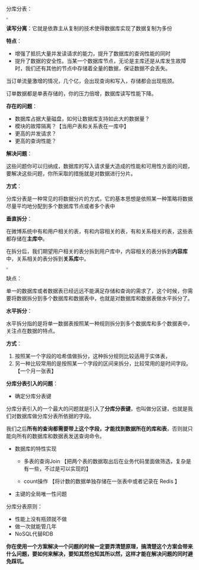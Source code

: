 



分库分表：



<img src="https://static001.geekbang.org/resource/image/05/23/05fa7f7a861ebedc4d8f0c57bc88b023.jpg" style="zoom:30%">

**读写分离**：它就是依靠主从复制的技术使得数据库实现了数据复制为多份

**特点**：

- 增强了抵抗大量并发读请求的能力，提升了数据库的查询性能的同时
- 提升了数据的安全性。当某一个数据库节点，无论是主库还是从库发生故障时，我们还有其他的节点中存储着全量的数据，保证数据不会丢失。



当订单流量激增的情况，几个亿，会出现查询和写入，存储都会出现瓶颈。

订单数据都是单表存储的，你的压力倍增，数据库读写性能下降。



**存在的问题**：

- 数据库占据大量磁盘，如何让数据库支持如此大的数据量？
- 模块的故障隔离？【当用户表和关系表在一库中】
- 更高的并发请求？
- 更高的查询性能？



**解决问题**：

​	这些问题你可以归纳成，数据库的写入请求量大造成的性能和可用性方面的问题，要解决这些问题，你所采取的措施就是对数据进行分片。



**方式**：

分库分表是一种常见的将数据分片的方式，它的基本思想是依照某一种策略将数据尽量平均地分配到多个数据库节点或者多个表中



**垂直拆分**：

在微博系统中有和用户相关的表，有和内容相关的表，有和关系相关的表，这些表都存储在**主库中**。

在拆分后，我们期望用户相关的表分拆到用户库中，内容相关的表分拆到**内容库**中，关系相关的表分拆到**关系库**中。

<img src = "https://static001.geekbang.org/resource/image/77/40/7774c9393a6295b2d5e0f1a9fa7a5940.jpg" style="zoom:30%">

缺点：

单一的数据库或者数据表已经远远不能满足存储和查询的需求了，这个时候，你需要将数据拆分到多个数据库和数据表中，也就是对数据库和数据表做水平拆分了。



**水平拆分**：

水平拆分指的是将单一数据表按照某一种规则拆分到多个数据库和多个数据表中，关注点在数据的特点。



**方式**：

1.  按照某一个字段的哈希值做拆分，这种拆分规则比较适用于实体表，
2. 另一种比较常用的是按照某一个字段的区间来拆分，比较常用的是时间字段。【一个月一张表】



**分库分表引入的问题**：

- 确定分库分表键

分库分表引入的一个最大的问题就是引入了**分库分表键**，也叫做分区键，也就是我们对数据库做分库分表所依据的字段。

我们之后**所有的查询都需要带上这个字段，才能找到数据所在的库和表**，否则就只能向所有的数据库和数据表发送查询命令。



- 数据库的特性实现

  - 多表的查询Join 【把两个表的数据取出后在业务代码里面做筛选，复杂是有一些，不过是可以实现的】

  - count操作 【将计数的数据单独存储在一张表中或者记录在 Redis 】



- 主键的全局唯一性问题



分库分表原则：

- 性能上没有瓶颈就不做
- 做一次就能管几年
- NoSQL代替RDB



**你在使用一个方案解决一个问题的时候一定要弄清楚原理，搞清楚这个方案会带来什么问题，要如何来解决，要知其然也知其所以然，这样才能在解决问题的同时避免踩坑。**





